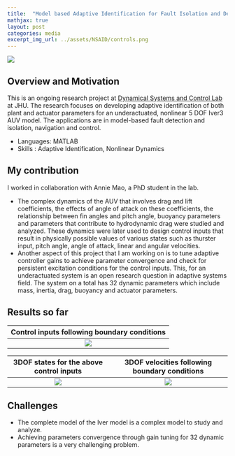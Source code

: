 ```yaml
---
title:  "Model based Adaptive Identification for Fault Isolation and Detection in Iver3 AUV"
mathjax: true
layout: post
categories: media
excerpt_img_url: ../assets/NSAID/controls.png
---
```


![](/assets/NSAID/NSAID_pic.jpg)

## Overview and Motivation

This is an ongoing research project at [Dynamical Systems and Control Lab](https://dscl.lcsr.jhu.edu/) at JHU. The research focuses on developing adaptive identification of both plant and actuator parameters for an underactuated, nonlinear 5 DOF Iver3 AUV model. The applications are in model-based fault detection and isolation, navigation and control. 

- Languages: MATLAB
- Skills   : Adaptive Identification, Nonlinear Dynamics

## My contribution 

I worked in collaboration with Annie Mao, a PhD student in the lab. 

- The complex dynamics of the AUV that involves drag and lift coefficients, the effects of angle of attack on these coefficients, the relationship between fin angles and pitch angle, buoyancy parameters and parameters that contribute to hydrodynamic drag were studied and analyzed. These dynamics were later used to design control inputs that result in physically possible values of various states such as thurster input, pitch angle, angle of attack, linear and angular velocities.
- Another aspect of this project that I am working on is to tune adaptive controller gains to achieve parameter convergence and check for persistent excitation conditions for the control inputs. This, for an underactuated system is an open research question in adaptive systems field. The system on a total has 32 dynamic parameters which include mass, inertia, drag, buoyancy and actuator parameters.

## Results so far

Control inputs following boundary conditions    |  
:----------------------------------------------:|
![](/assets/NSAID/controls.png)                 |  

3DOF states for the above control inputs        |  3DOF velocities following boundary conditions
:----------------------------------------------:|:-----------------------------------------------:
![](/assets/NSAID/states.png)                 |  ![](/assets/NSAID/velocities.png)

## Challenges
- The complete model of the Iver model is a complex model to study and analyze.
- Achieving parameters convergence through gain tuning for 32 dynamic parameters is a very challenging problem. 

